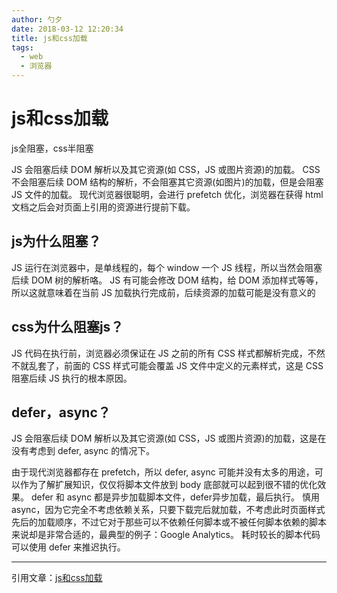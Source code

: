 ```yaml
---
author: 勺夕
date: 2018-03-12 12:20:34
title: js和css加载   
tags:  
  - web
  - 浏览器
---
```


# js和css加载  
js全阻塞，css半阻塞

JS 会阻塞后续 DOM 解析以及其它资源(如 CSS，JS 或图片资源)的加载。
CSS 不会阻塞后续 DOM 结构的解析，不会阻塞其它资源(如图片)的加载，但是会阻塞 JS 文件的加载。
现代浏览器很聪明，会进行 prefetch 优化，浏览器在获得 html 文档之后会对页面上引用的资源进行提前下载。  

## js为什么阻塞？
JS 运行在浏览器中，是单线程的，每个 window 一个 JS 线程，所以当然会阻塞后续 DOM 树的解析咯。
JS 有可能会修改 DOM 结构，给 DOM 添加样式等等，所以这就意味着在当前 JS 加载执行完成前，后续资源的加载可能是没有意义的

## css为什么阻塞js？
JS 代码在执行前，浏览器必须保证在 JS 之前的所有 CSS 样式都解析完成，不然不就乱套了，前面的 CSS 样式可能会覆盖 JS 文件中定义的元素样式，这是 CSS 阻塞后续 JS 执行的根本原因。

## defer，async？

JS 会阻塞后续 DOM 解析以及其它资源(如 CSS，JS 或图片资源)的加载，这是在没有考虑到 defer, async 的情况下。

由于现代浏览器都存在 prefetch，所以 defer, async 可能并没有太多的用途，可以作为了解扩展知识，仅仅将脚本文件放到 body 底部就可以起到很不错的优化效果。
defer 和 async 都是异步加载脚本文件，defer异步加载，最后执行。
慎用 async，因为它完全不考虑依赖关系，只要下载完后就加载，不考虑此时页面样式先后的加载顺序，不过它对于那些可以不依赖任何脚本或不被任何脚本依赖的脚本来说却是非常合适的，最典型的例子：Google Analytics。
耗时较长的脚本代码可以使用 defer 来推迟执行。  


---
引用文章：[js和css加载](https://www.cnblogs.com/bhan/p/6802644.html)
